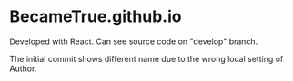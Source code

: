 # BecameTrue.github.io
Developed with React. Can see source code on "develop" branch.

The initial commit shows different name due to the wrong local setting of Author.
